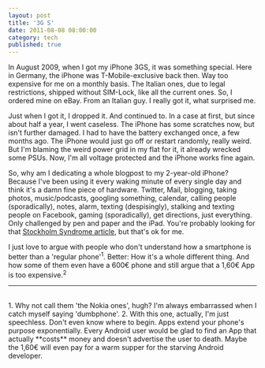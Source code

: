 ```yaml
---
layout: post
title: '3G S'
date: 2011-08-08 08:00:00
category: tech
published: true
---
```

In August 2009, when I got my iPhone 3GS, it was something special. Here in Germany, the iPhone was T-Mobile-exclusive back then. Way too expensive for me on a monthly basis. The Italian ones, due to legal restrictions, shipped without SIM-Lock, like all the current ones. So, I ordered mine on eBay. From an Italian guy. I really got it, what surprised me.

Just when I got it, I dropped it. And continued to. In a case at first, but since about half a year, I went caseless. The iPhone has some scratches now, but isn't further damaged. I had to have the battery exchanged once, a few months ago. The iPhone would just go off or restart randomly, really weird. But I'm blaming the weird power grid in my flat for it, it already wrecked some PSUs. Now, I'm all voltage protected and the iPhone works fine again.

So, why am I dedicating a whole blogpost to my 2-year-old iPhone? Because I've been using it every waking minute of every single day and think it's a damn fine piece of hardware. Twitter, Mail, blogging, taking photos, music/podcasts, googling something, calendar, calling people (sporadically), notes, alarm, texting (despisingly), stalking and texting people on Facebook, gaming (sporadically), get directions, just everything. Only challenged by pen and paper and the iPad. You're probably looking for that [Stockholm Syndrome article](http://gizmodo.com/5424504/analyst-claims-iphone-users-are-suffering-from-stockholm-syndrome), but that's ok for me. 

I just love to argue with people who don't understand how a smartphone is better than a 'regular phone'<sup>1</sup>. Better: How it's a whole different thing. And how some of them even have a 600€ phone and still argue that a 1,60€ App is too expensive.<sup>2</sup> 

---
<br>
1. Why not call them 'the Nokia ones', hugh? I'm always embarrassed when I catch myself saying 'dumbphone'.
2. With this one, actually, I'm just speechless. Don't even know where to begin. Apps extend your phone's purpose exponentially. Every Android user would be glad to find an App that actually **costs** money and doesn't advertise the user to death. Maybe the 1,60€ will even pay for a warm supper for the starving Android developer. 
